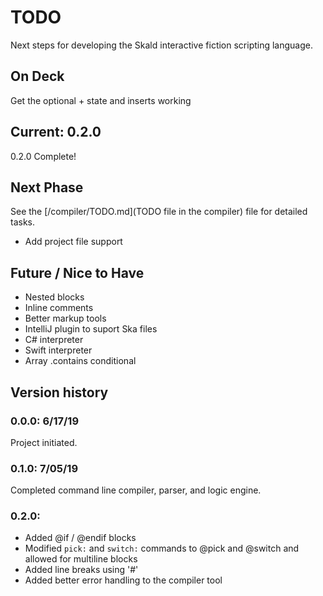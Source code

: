 # TODO

Next steps for developing the Skald interactive fiction scripting language.

## On Deck

Get the optional + state and inserts working

## Current: 0.2.0

0.2.0 Complete!

## Next Phase

See the [/compiler/TODO.md](TODO file in the compiler) file for detailed tasks.

- Add project file support

## Future / Nice to Have

- Nested blocks
- Inline comments
- Better markup tools
- IntelliJ plugin to suport Ska files
- C# interpreter
- Swift interpreter
- Array .contains conditional

## Version history

### 0.0.0: 6/17/19

Project initiated.

### 0.1.0: 7/05/19

Completed command line compiler, parser, and logic engine.

### 0.2.0:

- Added @if / @endif blocks
- Modified `pick:` and `switch:` commands to @pick and @switch and allowed for 
  multiline blocks
- Added line breaks using '#'
- Added better error handling to the compiler tool
